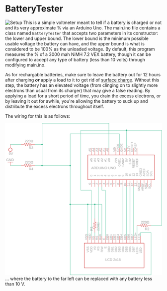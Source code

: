 # BatteryTester
![Setup](IMG_20210221_201524.jpg)
This is a simple voltmeter meant to tell if a battery is charged or not and its very approximate % via an Arduino Uno. The main.ino file contains a class named `BatteryTester` that accepts two parameters in its constructor: the lower and upper bound. The lower bound is the minimum possible usable voltage the battery can have, and the upper bound is what is considered to be 100% as the unloaded voltage. By default, this program measures the % of a 3000 mah NiMH 7.2 VEX battery, though it can be configured to accept any type of battery (less than 10 volts) through modifying main.ino. 

As for rechargable batteries, make sure to leave the battery out for 12 hours after charging ***or*** apply a load to it to get rid of [surface charge](https://mechanics.stackexchange.com/questions/44197/what-is-surface-charge-and-how-does-it-affect-battery-testing). Without this step, the battery has an elevated voltage (from clinging on to slightly more electrons than usual from its charger) that may give a false reading. By applying a load for a short period of time, you drain the excess electrons, or by leaving it out for awhile, you're allowing the battery to suck up and distribute the excess electrons throughout itself. 

The wiring for this is as follows:

![Circuit Diagram](circuit.png)
... where the battery to the far left can be replaced with any battery less than 10 V. 
